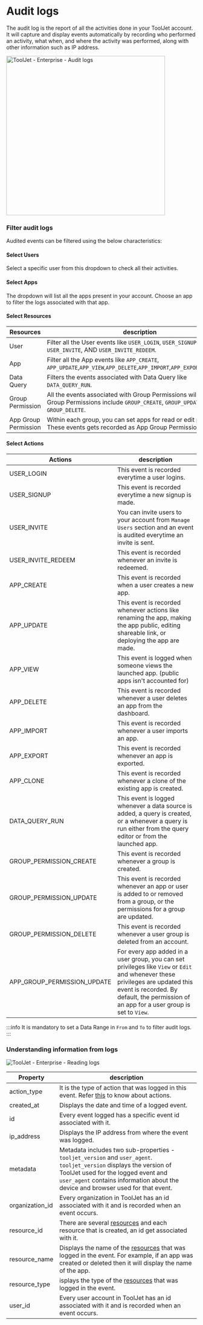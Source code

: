 # Audit logs

The audit log is the report of all the activities done in your ToolJet account. It will capture and display events automatically by recording who performed an activity, what when, and where the activity was performed, along with other information such as IP address.

<img class="screenshot-full" src="/img/enterprise/audit_logs/audit_logs.gif" alt="ToolJet - Enterprise - Audit logs" height="420"/>

### Filter audit logs

Audited events can be filtered using the below characteristics:

#### Select Users

Select a specific user from this dropdown to check all their activities. 

#### Select Apps

The dropdown will list all the apps present in your account. Choose an app to filter the logs associated with that app.

#### Select Resources

| Resources  | description |
| ----------- | ----------- |
| User | Filter all the User events like `USER_LOGIN`, `USER_SIGNUP`, `USER_INVITE`, AND `USER_INVITE_REDEEM`. |
| App | Filter all the App events like `APP_CREATE`, `APP_UPDATE`,`APP_VIEW`,`APP_DELETE`,`APP_IMPORT`,`APP_EXPORT`,`APP_CLONE`. |
| Data Query | Filters the events associated with Data Query like `DATA_QUERY_RUN`. |
| Group Permission | All the events associated with Group Permissions will be filtered. Group Permissions include `GROUP_CREATE`, `GROUP_UPDATE`, `GROUP_DELETE`. |
| App Group Permission | Within each group, you can set apps for read or edit privileges. These events gets recorded as App Group Permissions. |

#### Select Actions

| Actions  | description |
| ----------- | ----------- |
| USER_LOGIN | This event is recorded everytime a user logins. |
| USER_SIGNUP | This event is recorded everytime a new signup is made. |
| USER_INVITE | You can invite users to your account from `Manage Users` section and an event is audited everytime an invite is sent. |
| USER_INVITE_REDEEM | This event is recorded whenever an invite is redeemed. |
| APP_CREATE | This event is recorded when a user creates a new app. |
| APP_UPDATE | This event is recorded whenever actions like renaming the app, making the app public, editing shareable link, or deploying the app are made. |
| APP_VIEW | This event is logged when someone views the launched app. (public apps isn't accounted for) |
| APP_DELETE | This event is recorded whenever a user deletes an app from the dashboard. |
| APP_IMPORT | This event is recorded whenever a user imports an app. |
| APP_EXPORT | This event is recorded whenever an app is exported. |
| APP_CLONE | This event is recorded whenever a clone of the existing app is created. |
| DATA_QUERY_RUN | This event is logged whenever a data source is added, a query is created, or a whenever a query is run either from the query editor or from the launched app. |
| GROUP_PERMISSION_CREATE | This event is recorded whenever a group is created. |
| GROUP_PERMISSION_UPDATE | This event is recorded whenever an app or user is added to or removed from a group, or the permissions for a group are updated. |
| GROUP_PERMISSION_DELETE | This event is recorded whenever a user group is deleted from an account. |
| APP_GROUP_PERMISSION_UPDATE | For every app added in a user group, you can set privileges like `View` or `Edit` and whenever these privileges are updated this event is recorded. By default, the permission of an app for a user group is set to `View`. |

:::info
It is mandatory to set a Data Range in `From` and `To` to filter audit logs.
:::

### Understanding information from logs

<img class="screenshot-full" src="/img/Enterprise/audit_logs/reading_logs.png" alt="ToolJet - Enterprise - Reading logs" />

| Property  | description |
| ----------- | ----------- |
| action_type | It is the type of action that was logged in this event. Refer [this](#select-actions) to know about actions. |
| created_at | Displays the date and time of a logged event.  |
| id | Every event logged has a specific event id associated with it. |
| ip_address | Displays the IP address from where the event was logged. |
| metadata | Metadata includes two sub-properties - `tooljet_version` and `user_agent`. `tooljet_version` displays the version of ToolJet used for the logged event and `user_agent` contains information about the device and browser used for that event. |
| organization_id | Every organization in ToolJet has an id associated with it and is recorded when an event occurs. |
| resource_id | There are several [resources](#select-resources) and each resource that is created, an id get associated with it.|
| resource_name | Displays the name of the [resources](#select-resources) that was logged in the event. For example, if an app was created or deleted then it will display the name of the app. |
| resource_type | isplays the type of the [resources](#select-resources) that was logged in the event. |
| user_id | Every user account in ToolJet has an id associated with it and is recorded when an event occurs. |
